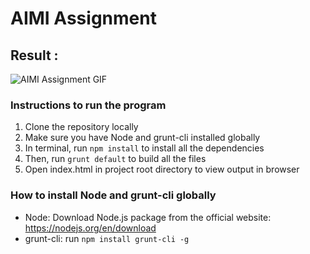 # AIMI Assignment

## Result :
![AIMI Assignment GIF](lib/AIMIAssignment.gif)

### Instructions to run the program
1. Clone the repository locally
2. Make sure you have Node and grunt-cli installed globally
3. In terminal, run `npm install` to install all the dependencies
4. Then, run `grunt default` to build all the files
5. Open index.html in project root directory to view output in browser


### How to install Node and grunt-cli globally
- Node: Download Node.js package from the official website: https://nodejs.org/en/download
- grunt-cli: run `npm install grunt-cli -g`
